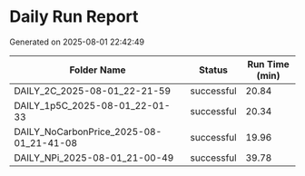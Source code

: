 # Daily Run Report
Generated on 2025-08-01 22:42:49

| Folder Name | Status     | Run Time (min) |
|-------------|------------|----------------|
| DAILY_2C_2025-08-01_22-21-59 | successful | 20.84 |
| DAILY_1p5C_2025-08-01_22-01-33 | successful | 20.34 |
| DAILY_NoCarbonPrice_2025-08-01_21-41-08 | successful | 19.96 |
| DAILY_NPi_2025-08-01_21-00-49 | successful | 39.78 |